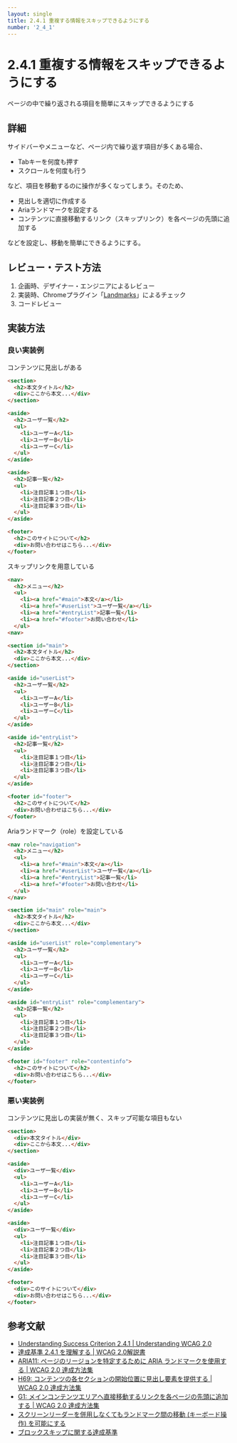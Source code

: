 ```yaml
---
layout: single
title: 2.4.1 重複する情報をスキップできるようにする
number: '2_4_1'
---
```


# 2.4.1 重複する情報をスキップできるようにする

ページの中で繰り返される項目を簡単にスキップできるようにする

## 詳細

サイドバーやメニューなど、ページ内で繰り返す項目が多くある場合、

- Tabキーを何度も押す
- スクロールを何度も行う

など、項目を移動するのに操作が多くなってしまう。そのため、

- 見出しを適切に作成する
- Ariaランドマークを設定する
- コンテンツに直接移動するリンク（スキップリンク）を各ページの先頭に追加する

などを設定し、移動を簡単にできるようにする。

## レビュー・テスト方法

1. 企画時、デザイナー・エンジニアによるレビュー
2. 実装時、Chromeプラグイン「[Landmarks](http://matatk.agrip.org.uk/landmarks/)」によるチェック
3. コードレビュー

## 実装方法

### 良い実装例

コンテンツに見出しがある

```html
<section>
  <h2>本文タイトル</h2>
  <div>ここから本文...</div>
</section>

<aside>
  <h2>ユーザ一覧</h2>
  <ul>
    <li>ユーザーA</li>
    <li>ユーザーB</li>
    <li>ユーザーC</li>
  </ul>
</aside>

<aside>
  <h2>記事一覧</h2>
  <ul>
    <li>注目記事１つ目</li>
    <li>注目記事２つ目</li>
    <li>注目記事３つ目</li>
  </ul>
</aside>

<footer>
  <h2>このサイトについて</h2>
  <div>お問い合わせはこちら...</div>
</footer>
```

スキップリンクを用意している

```html
<nav>
  <h2>メニュー</h2>
  <ul>
    <li><a href="#main">本文</a></li>
    <li><a href="#userList">ユーザ一覧</a></li>
    <li><a href="#entryList">記事一覧</li>
    <li><a href="#footer">お問い合わせ</li>
  </ul>
<nav>

<section id="main">
  <h2>本文タイトル</h2>
  <div>ここから本文...</div>
</section>

<aside id="userList">
  <h2>ユーザ一覧</h2>
  <ul>
    <li>ユーザーA</li>
    <li>ユーザーB</li>
    <li>ユーザーC</li>
  </ul>
</aside>

<aside id="entryList">
  <h2>記事一覧</h2>
  <ul>
    <li>注目記事１つ目</li>
    <li>注目記事２つ目</li>
    <li>注目記事３つ目</li>
  </ul>
</aside>

<footer id="footer">
  <h2>このサイトについて</h2>
  <div>お問い合わせはこちら...</div>
</footer>

```

Ariaランドマーク（role）を設定している

```html
<nav role="navigation">
  <h2>メニュー</h2>
  <ul>
    <li><a href="#main">本文</a></li>
    <li><a href="#userList">ユーザ一覧</a></li>
    <li><a href="#entryList">記事一覧</li>
    <li><a href="#footer">お問い合わせ</li>
  </ul>
</nav>

<section id="main" role="main">
  <h2>本文タイトル</h2>
  <div>ここから本文...</div>
</section>

<aside id="userList" role="complementary">
  <h2>ユーザ一覧</h2>
  <ul>
    <li>ユーザーA</li>
    <li>ユーザーB</li>
    <li>ユーザーC</li>
  </ul>
</aside>

<aside id="entryList" role="complementary">
  <h2>記事一覧</h2>
  <ul>
    <li>注目記事１つ目</li>
    <li>注目記事２つ目</li>
    <li>注目記事３つ目</li>
  </ul>
</aside>

<footer id="footer" role="contentinfo">
  <h2>このサイトについて</h2>
  <div>お問い合わせはこちら...</div>
</footer>
```

### 悪い実装例

コンテンツに見出しの実装が無く、スキップ可能な項目もない

```html
<section>
  <div>本文タイトル</div>
  <div>ここから本文...</div>
</section>

<aside>
  <div>ユーザ一覧</div>
  <ul>
    <li>ユーザーA</li>
    <li>ユーザーB</li>
    <li>ユーザーC</li>
  </ul>
</aside>

<aside>
  <div>ユーザ一覧</div>
  <ul>
    <li>注目記事１つ目</li>
    <li>注目記事２つ目</li>
    <li>注目記事３つ目</li>
  </ul>
</aside>

<footer>
  <div>このサイトについて</div>
  <div>お問い合わせはこちら...</div>
</footer>

```

## 参考文献

- [Understanding Success Criterion 2.4.1 | Understanding WCAG 2.0](https://www.w3.org/TR/UNDERSTANDING-WCAG20/navigation-mechanisms-skip.html)
- [達成基準 2.4.1 を理解する | WCAG 2.0解説書](https://waic.jp/docs/UNDERSTANDING-WCAG20/navigation-mechanisms-skip.html)
- [ARIA11: ページのリージョンを特定するために ARIA ランドマークを使用する | WCAG 2.0 達成方法集](http://waic.jp/docs/WCAG-TECHS/ARIA11)
- [H69: コンテンツの各セクションの開始位置に見出し要素を提供する | WCAG 2.0 達成方法集](http://waic.jp/docs/WCAG-TECHS/H69)
- [G1: メインコンテンツエリアへ直接移動するリンクを各ページの先頭に追加する | WCAG 2.0 達成方法集](https://waic.jp/docs/WCAG-TECHS/G1.html)
- [スクリーンリーダーを併用しなくてもランドマーク間の移動 (キーボード操作) を可能にする](https://website-usability.info/2017/06/entry_170612.html)
- [ブロックスキップに関する達成基準](http://www.fujitsu.com/jp/about/businesspolicy/tech/design/ud/jis-sc/sc7241.html)
